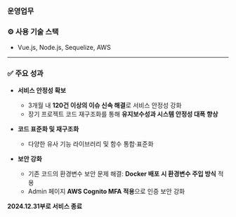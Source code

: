 ### 운영업무
### ⚙️ 사용 기술 스택
- Vue.js, Node.js, Sequelize, AWS

---
### ✅ 주요 성과
- **서비스 안정성 확보**
  - 3개월 내 **120건 이상의 이슈 신속 해결**로 서비스 안정성 강화  
  - 장기 프로젝트 코드 재구조화를 통해 **유지보수성과 시스템 안정성 대폭 향상**

- **코드 표준화 및 재구조화**
  - 다양한 유사 기능 라이브러리 및 함수 통합·표준화  

- **보안 강화**
  - 기존 코드의 환경변수 보안 문제 해결: **Docker 배포 시 환경변수 주입 방식** 적용  
  - Admin 페이지 **AWS Cognito MFA 적용**으로 인증 보안 강화

**2024.12.31부로 서비스 종료**